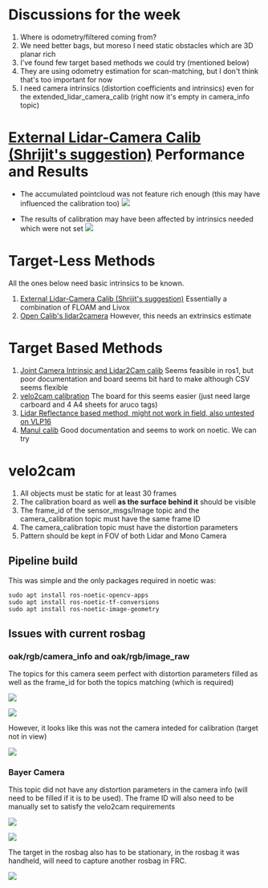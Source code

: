 # Discussions for the week

1. Where is odometry/filtered coming from?
2. We need better bags, but moreso I need static obstacles which are 3D planar rich
3. I've found few target based methods we could try (mentioned below)
4. They are using odometry estimation for scan-matching, but I don't think that's too important for now
5. I need camera intrinsics (distortion coefficients and intrinsics) even for the extended_lidar_camera_calib
   (right now it's empty in camera_info topic)


# [External Lidar-Camera Calib (Shrijit's suggestion)](https://github.com/sushanthj/extended_lidar_camera_calib) Performance and Results

- The accumulated pointcloud was not feature rich enough (this may have influenced the calibration too)
  ![](/extended_lidar_camera_calib/pics/shrijit_calib_1.png)

- The results of calibration may have been affected by intrinsics needed which were not set
  ![](/extended_lidar_camera_calib/pics/shrijit_calib_2.png) 


# Target-Less Methods

All the ones below need basic intrinsics to be known.

1. [External Lidar-Camera Calib (Shrijit's suggestion)](https://github.com/sushanthj/extended_lidar_camera_calib)
   Essentially a combination of FLOAM and Livox
2. [Open Calib's lidar2camera](https://github.com/PJLab-ADG/SensorsCalibration/blob/master/lidar2camera/README.md)
   However, this needs an extrinsics estimate

# Target Based Methods

1. [Joint Camera Intrinsic and Lidar2Cam calib](https://github.com/OpenCalib/JointCalib/tree/master)
   Seems feasible in ros1, but poor documentation and board seems bit hard to make although CSV seems flexible
2. [velo2cam calibration](https://github.com/beltransen/velo2cam_calibration)
   The board for this seems easier (just need large carboard and 4 A4 sheets for aruco tags)
3. [Lidar Reflectance based method, might not work in field, also untested on VLP16](https://github.com/mfxox/ILCC)
4. [Manul calib](https://github.com/ankitdhall/lidar_camera_calibration#usage)
   Good documentation and seems to work on noetic. We can try


# velo2cam

1. All objects must be static for at least 30 frames
2. The calibration board as well **as the surface behind it** should be visible
3. The frame_id of the sensor_msgs/Image topic and the camera_calibration topic must have the same frame ID
4. The camera_calibration topic must have the distortion parameters
5. Pattern should be kept in FOV of both Lidar and Mono Camera


## Pipeline build

This was simple and the only packages required in noetic was:
```
sudo apt install ros-noetic-opencv-apps
sudo apt install ros-noetic-tf-conversions
sudo apt install ros-noetic-image-geometry
```

## Issues with current rosbag

### oak/rgb/camera_info and oak/rgb/image_raw

The topics for this camera seem perfect with distortion parameters filled
as well as the frame_id for both the topics matching (which is required)

![](/extended_lidar_camera_calib/pics/oak_image_raw_header.png)

![](/extended_lidar_camera_calib/pics/oak_camera_info.png)

However, it looks like this was not the camera inteded for calibration (target not in view)

![](/extended_lidar_camera_calib/pics/oak_image_view.png)

### Bayer Camera

This topic did not have any distortion parameters in the camera info (will need to
be filled if it is to be used). The frame ID will also need to be manually set to
satisfy the velo2cam requirements

![](/extended_lidar_camera_calib/pics/bayer_image_raw_header.png)

![](/extended_lidar_camera_calib/pics/bayer_camera_info.png)

The target in the rosbag also has to be stationary, in the rosbag it was handheld,
will need to capture another rosbag in FRC.

![](/extended_lidar_camera_calib/pics/bayer_camera.png)